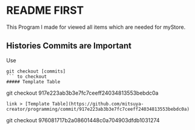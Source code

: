 # README FIRST
This Program I made for viewed all items which are needed for myStore.

## Histories Commits are Important
Use 
``` 
git checkout [commits] 
``` to checkout
##### Template Table
```
git checkout 917e223ab3b3e7fc7ceeff24034813553bebdc0a 
``` 
link > [Template Table](https://github.com/mitsuya-creator/programming/commit/917e223ab3b3e7fc7ceeff24034813553bebdc0a)
```
git checkout 976081717b2a08601448c0a704903dfdb1031274
``` link > [DB-v1](https://github.com/mitsuya-creator/programming/commit/976081717b2a08601448c0a704903dfdb1031274)



